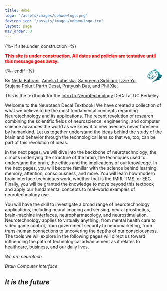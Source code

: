 ```yaml
---
title: Home
logo: "/assets/images/oohwowlogo.png"
favicon_ico: "/assets/images/oohwowlogo.ico"
layout: page
nav_order: 0
---
```


{%- if site.under_construction -%}

<p class="warning" style="color:red">
<b><span style="color: red">This site is under construction. All dates and policies are tentative until this message goes away.</span></b>
</p>
{%- endif -%}

<img align="right" alt="BrainBear" width="50px" src="assets/images/oohwowlogo.png">

By [Neda Bahrani](https://www.linkedin.com/in/neda-bahrani-654125186/), [Amelia Lubelska](https://www.linkedin.com/in/amelia-lubelska-548370221/), [Samreena Siddiqui](https://www.linkedin.com/in/samreenasiddiqui/), [Izzie Yu](https://www.linkedin.com/in/izzie-yu/), [Srujana Poluri](https://www.linkedin.com/in/srujana-poluri-289358258/), [Parth Desai](http://linkedin.com/in/parth-desai-70641316b), [Pratyush Das](http://linkedin.com/in/pratdas), and [Phil Xie](https://www.linkedin.com/in/phil-xie/).

This is the textbook for the [Intro to Neurotechnology](http://neurotech.berkeley.edu/) DeCal at UC Berkeley.

Welcome to the Neurotech Decal Textbook! We have created a collection of what we believe to be the most fundamental concepts regarding Neurotechnology and its applications. The recent revolution of research combining the scientific fields of neuroscience, engineering, and computer science advances the world as we know it to new avenues never foreseen by humankind. Let us together understand the ideas behind the study of the brain and behavior through the technological lens so that we, too, can be part of this revolution of ideas.

In the next pages, we will dive into the backbone of neurotechnology; the circuits underlying the structure of the brain, the techniques used to understand the brain, the ethics and the implications of our knowledge. In the next pages, you will become familiar with the science behind learning, memory, attention, consciousness, and more. You will learn how modern brain interface techniques work, whether that is the fMRI, TMS, or EEG. Finally, you will be granted the knowledge to move beyond this textbook and apply our fundamental concepts to real-world examples of neurotechnology use.

You will have the skill to investigate a broad range of neurotechnology applications, including neural imaging and sensing, neural prosthetics, brain-machine interfaces, neuropharmacology, and neurostimulation. Neurotechnology applies to virtually anything; from mental health care to video game control, from government security to neuromarketing, from trans-human connections to uncovering the depths of our consciousness. The tools we will explore in the following pages will direct us toward influencing the path of technological advancement as it relates to healthcare, business, and our daily lives.

*We are neurotech*

*Brain Computer Interface*

*It is the future*
----
